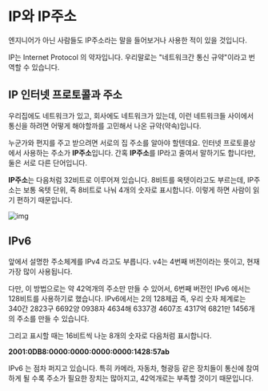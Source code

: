 # IP와 IP주소

엔지니어가 아닌 사람들도 IP주소라는 말을 들어보거나 사용한 적이 있을 것입니다. 

IP는 Internet Protocol 의 약자입니다. 우리말로는 "네트워크간 통신 규약"이라고 번역할 수 있습니다. 

## IP 인터넷 프로토콜과 주소

우리집에도 네트워크가 있고, 회사에도 네트워크가 있는데, 이런 네트워크들 사이에서 통신을 하려면 어떻게 해야할까를 고민해서 나온 규약(약속)입니다.

누군가와 편지를 주고 받으려면 서로의 집 주소를 알아야 할텐데요. 인터넷 프로토콜상에서 사용하는 주소가  **IP주소**입니다. 간혹 **IP주소**를 IP라고 줄여서 말하기도 합니다만, 둘은 서로 다른 단어입니다.

**IP주소**는 다음처럼 32비트로 이루어져 있습니다. 8비트를 옥텟이라고도 부르는데, IP주소는 보통 옥텟 단위, 즉 8비트로 나눠 4개의 숫자로 표시합니다. 이렇게 하면 사람이 읽기 편하기 때문입니다.

![img](https://upload.wikimedia.org/wikipedia/commons/thumb/7/74/Ipv4_address.svg/2560px-Ipv4_address.svg.png)

## IPv6

앞에서 설명한 주소체계를 IPv4 라고도 부릅니다. v4는 4번째 버전이라는 뜻이고, 현재 가장 많이 사용됩니다. 

다만, 이 방법으로는 약 42억개의 주소만 만들 수 있어서, 6번째 버전인 IPv6 에서는 128비트를 사용하기로 했습니다. IPv6에서는 2의 128제곱 즉, 우리 숫자 체계로는 340간 2823구 6692양 0938자 4634해 6337경 4607조 4317억 6821만 1456개의 주소를 만들 수 있습니다. 

그리고 표시할 때는 16비트씩 나눈 8개의 숫자로 다음처럼 표시합니다.

**2001:0DB8:0000:0000:0000:0000:1428:57ab**

IPv6 는 점차 퍼지고 있습니다. 특히 카메라, 자동차, 형광등 같은 장치들이 통신에 참여하게 될 수록 주소가 필요한 장치는 많아지고,  42억개로는 부족할 것이기 때문입니다.